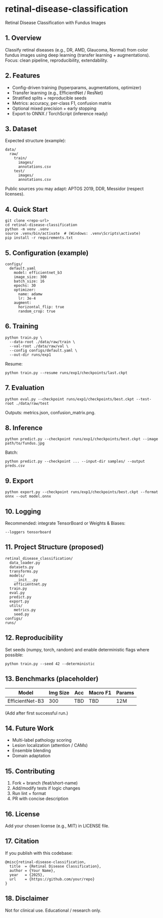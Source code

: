 # retinal-disease-classification
Retinal Disease Classification with Fundus Images

## 1. Overview
Classify retinal diseases (e.g., DR, AMD, Glaucoma, Normal) from color fundus images using deep learning (transfer learning + augmentations).  
Focus: clean pipeline, reproducibility, extendability.

## 2. Features
- Config-driven training (hyperparams, augmentations, optimizer)
- Transfer learning (e.g., EfficientNet / ResNet)
- Stratified splits + reproducible seeds
- Metrics: accuracy, per-class F1, confusion matrix
- Optional mixed precision + early stopping
- Export to ONNX / TorchScript (inference ready)

## 3. Dataset
Expected structure (example):
```
data/
  raw/
    train/
      images/
      annotations.csv
    test/
      images/
      annotations.csv
```
Public sources you may adapt: APTOS 2019, DDR, Messidor (respect licenses).

## 4. Quick Start
```
git clone <repo-url>
cd retinal-disease-classification
python -m venv .venv
source .venv/bin/activate  # (Windows: .venv\Scripts\activate)
pip install -r requirements.txt
```

## 5. Configuration (example)
```
configs/
  default.yaml
    model: efficientnet_b3
    image_size: 300
    batch_size: 16
    epochs: 30
    optimizer:
      name: adamw
      lr: 3e-4
    augment:
      horizontal_flip: true
      random_crop: true
```

## 6. Training
```
python train.py \
  --data-root ./data/raw/train \
  --val-root ./data/raw/val \
  --config configs/default.yaml \
  --out-dir runs/exp1
```
Resume:
```
python train.py --resume runs/exp1/checkpoints/last.ckpt
```

## 7. Evaluation
```
python eval.py --checkpoint runs/exp1/checkpoints/best.ckpt --test-root ./data/raw/test
```
Outputs: metrics.json, confusion_matrix.png.

## 8. Inference
```
python predict.py --checkpoint runs/exp1/checkpoints/best.ckpt --image path/to/fundus.jpg
```
Batch:
```
python predict.py --checkpoint ... --input-dir samples/ --output preds.csv
```

## 9. Export
```
python export.py --checkpoint runs/exp1/checkpoints/best.ckpt --format onnx --out model.onnx
```

## 10. Logging
Recommended: integrate TensorBoard or Weights & Biases:
```
--loggers tensorboard
```

## 11. Project Structure (proposed)
```
retinal_disease_classification/
  data_loader.py
  datasets.py
  transforms.py
  models/
    __init__.py
    efficientnet.py
  train.py
  eval.py
  predict.py
  export.py
  utils/
    metrics.py
    seed.py
configs/
runs/
```

## 12. Reproducibility
Set seeds (numpy, torch, random) and enable deterministic flags where possible:
```
python train.py --seed 42 --deterministic
```

## 13. Benchmarks (placeholder)
| Model | Img Size | Acc | Macro F1 | Params |
|-------|----------|-----|----------|--------|
| EfficientNet-B3 | 300 | TBD | TBD | 12M |

(Add after first successful run.)

## 14. Future Work
- Multi-label pathology scoring
- Lesion localization (attention / CAMs)
- Ensemble blending
- Domain adaptation

## 15. Contributing
1. Fork + branch (feat/short-name)
2. Add/modify tests if logic changes
3. Run lint + format
4. PR with concise description

## 16. License
Add your chosen license (e.g., MIT) in LICENSE file.

## 17. Citation
If you publish with this codebase:
```
@misc{retinal-disease-classification,
  title  = {Retinal Disease Classification},
  author = {Your Name},
  year   = {2025},
  url    = {https://github.com/your/repo}
}
```

## 18. Disclaimer
Not for clinical use. Educational / research only.
